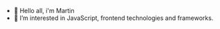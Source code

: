 - 👋 Hello all, i'm Martin
- 👀 I’m interested in JavaScript, frontend technologies and frameworks.



<!---
MartoIT/MartoIT is a ✨ special ✨ repository because its `README.md` (this file) appears on your GitHub profile.
You can click the Preview link to take a look at your changes.
--->
